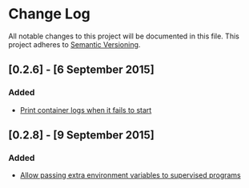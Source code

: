 # Change Log
All notable changes to this project will be documented in this file.
This project adheres to [Semantic Versioning](http://semver.org/).

## [0.2.6] - [6 September 2015]

### Added

- [Print container logs when it fails to start](https://github.com/ContainerSolutions/mini-mesos/pull/54) 

## [0.2.8] - [9 September 2015]

### Added

- [Allow passing extra environment variables to supervised programs](https://github.com/ContainerSolutions/mini-mesos/pull/61)
